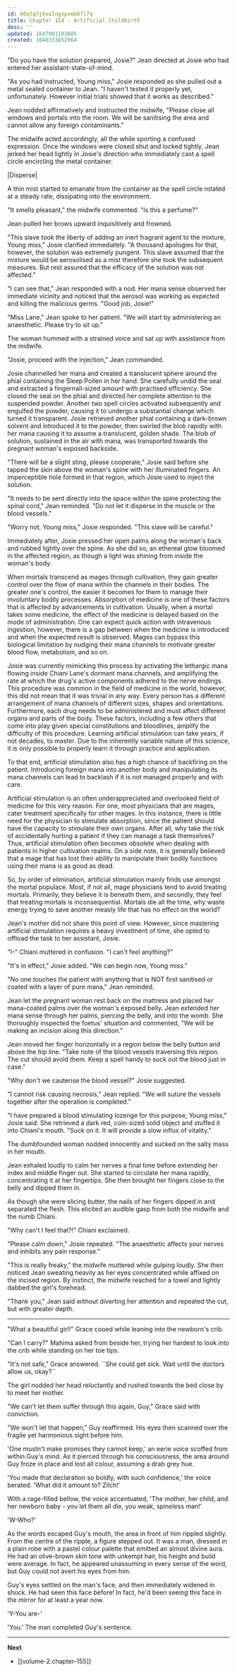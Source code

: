 ```yaml
---
id: 66qtq7j6uxlngxpxeb8fl7q
title: Chapter 154 - Artificial Childbirth
desc: ''
updated: 1647001103885
created: 1646333852964
---
```


"Do you have the solution prepared, Josie?" Jean directed at Josie who had entered her assistant-state-of-mind.

"As you had instructed, Young miss," Josie responded as she pulled out a metal sealed container to Jean. "I haven't tested it properly yet, unfortunately. However initial trials showed that it works as described."

Jean nodded affirmatively and instructed the midwife, "Please close all windows and portals into the room. We will be sanitising the area and cannot allow any foreign contaminants."

The midwife acted accordingly, all the while sporting a confused expression. Once the windows were closed shut and locked tightly, Jean jerked her head lightly in Josie's direction who immediately cast a spell circle encircling the metal container.

|Disperse|

A thin mist started to emanate from the container as the spell circle rotated at a steady rate, dissipating into the environment.

"It smells pleasant," the midwife commented. "Is this a perfume?"

Jean pulled her brows upward inquisitively and frowned.

"This slave took the liberty of adding an inert fragrant agent to the mixture, Young miss," Josie clarified immediately. "A thousand apologies for that, however, the solution was extremely pungent. This slave assumed that the mixture would be aerosolised as a mist therefore she took the subsequent measures. But rest assured that the efficacy of the solution was not affected."

"I can see that," Jean responded with a nod. Her mana sense observed her immediate vicinity and noticed that the aerosol was working as expected and killing the malicious germs. "Good job, Josie!"

"Miss Lane," Jean spoke to her patient. "We will start by administering an anaesthetic. Please try to sit up."

The woman hummed with a strained voice and sat up with assistance from the midwife.

"Josie, proceed with the injection," Jean commanded.

Josie channelled her mana and created a translucent sphere around the phial containing the Sleep Pollen in her hand. She carefully undid the seal and extracted a fingernail-sized amount with practised efficiency. She closed the seal on the phial and directed her complete attention to the suspended powder. Another two spell circles activated subsequently and engulfed the powder, causing it to undergo a substantial change which turned it transparent. Josie retrieved another phial containing a dark-brown solvent and introduced it to the powder, then swirled the blob rapidly with her mana causing it to assume a translucent, golden shade. The blob of solution, sustained in the air with mana, was transported towards the pregnant woman's exposed backside.

"There will be a slight sting, please cooperate," Josie said before she tapped the skin above the woman's spine with her illuminated fingers. An imperceptible hole formed in that region, which Josie used to inject the solution.

"It needs to be sent directly into the space within the spine protecting the spinal cord," Jean reminded. "Do not let it disperse in the muscle or the blood vessels."

"Worry not, Young miss," Josie responded. "This slave will be careful."

Immediately after, Josie pressed her open palms along the woman's back and rubbed lightly over the spine. As she did so, an ethereal glow bloomed in the affected region, as though a light was shining from inside the woman's body.

When mortals transcend as mages through cultivation, they gain greater control over the flow of mana within the channels in their bodies. The greater one's control, the easier it becomes for them to manage their involuntary bodily processes. Absorption of medicine is one of these factors that is affected by advancements in cultivation. Usually, when a mortal takes some medicine, the effect of the medicine is delayed based on the mode of administration. One can expect quick action with intravenous ingestion, however, there is a gap between when the medicine is introduced and when the expected result is observed. Mages can bypass this biological limitation by nudging their mana channels to motivate greater blood flow, metabolism, and so on.

Josie was currently mimicking this process by activating the lethargic mana flowing inside Chiani Lane's dormant mana channels, and amplifying the rate at which the drug's active components adhered to the nerve endings. This procedure was common in the field of medicine in the world, however, this did not mean that it was trivial in any way. Every person has a different arrangement of mana channels of different sizes, shapes and orientations. Furthermore, each drug needs to be administered and must affect different organs and parts of the body. These factors, including a few others that come into play given special constitutions and bloodlines, amplify the difficulty of this procedure. Learning artificial stimulation can take years, if not decades, to master. Due to the inherently variable nature of this science, it is only possible to properly learn it through practice and application.

To that end, artificial stimulation also has a high chance of backfiring on the patient. Introducing foreign mana into another body and manipulating its mana channels can lead to backlash if it is not managed properly and with care.

Artificial stimulation is an often underappreciated and overlooked field of medicine for this very reason. For one, most physicians that are mages, cater treatment specifically for other mages. In this instance, there is little need for the physician to stimulate absorption, since the patient should have the capacity to stimulate their own organs. After all, why take the risk of accidentally hurting a patient if they can manage a task themselves? Thus, artificial stimulation often becomes obsolete when dealing with patients in higher cultivation realms. On a side note, it is generally believed that a mage that has lost their ability to manipulate their bodily functions using their mana is as good as dead.

So, by order of elimination, artificial stimulation mainly finds use amongst the mortal populace. Most, if not all, mage physicians tend to avoid treating mortals. Primarily, they believe it is beneath them, and secondly, they feel that treating mortals is inconsequential. Mortals die all the time, why waste energy trying to save another measly life that has no effect on the world?

Jean's mother did not share this point of view. However, since mastering artificial stimulation requires a heavy investment of time, she opted to offload the task to her assistant, Josie.

"I-" Chiani muttered in confusion. "I can't feel anything?"

"It's in effect," Josie added. "We can begin now, Young miss."

"No one touches the patient with anything that is NOT first sanitised or coated with a layer of pure mana," Jean reminded.

Jean let the pregnant woman rest back on the mattress and placed her mana-coated palms over the woman's exposed belly. Jean extended her mana sense through her palms, piercing the belly, and into the womb. She thoroughly inspected the foetus' situation and commented, "We will be making an incision along this direction."

Jean moved her finger horizontally in a region below the belly button and above the hip line. "Take note of the blood vessels traversing this region. The cut should avoid them. Keep a spell handy to suck out the blood just in case."

"Why don't we cauterise the blood vessel?" Josie suggested.

"I cannot risk causing necrosis," Jean replied. "We will suture the vessels together after the operation is completed."

"I have prepared a blood stimulating lozenge for this purpose, Young miss," Josie said. She retrieved a dark red, coin-sized solid object and stuffed it into Chiani's mouth. "Suck on it. It will provide a slow influx of vitality."

The dumbfounded woman nodded innocently and sucked on the salty mass in her mouth.

Jean exhaled loudly to calm her nerves a final time before extending her index and middle finger out. She started to circulate her mana rapidly, concentrating it at her fingertips. She then brought her fingers close to the belly and dipped them in.

As though she were slicing butter, the nails of her fingers dipped in and separated the flesh. This elicited an audible gasp from both the midwife and the numb Chiani.

"Why can't I feel that?!" Chiani exclaimed.

"Please calm down," Josie repeated. "The anaesthetic affects your nerves and inhibits any pain response."

"This is really freaky," the midwife muttered while gulping loudly. She then noticed Jean sweating heavily as her eyes concentrated while affixed on the incised region. By instinct, the midwife reached for a towel and lightly dabbed the girl's forehead.

"Thank you," Jean said without diverting her attention and repeated the cut, but with greater depth.

____

"What a beautiful girl!" Grace cooed while leaning into the newborn's crib.

"Can I carry?" Mahima asked from beside her, trying her hardest to look into the crib while standing on her toe tips.

"It's not safe," Grace answered. \``She could get sick. Wait until the doctors allow us, okay?\``

The girl nodded her head reluctantly and rushed towards the bed close by to meet her mother.

"We can't let them suffer through this again, Guy," Grace said with conviction.

"We won't let that happen," Guy reaffirmed. His eyes then scanned over the fragile yet harmonious sight before him.

'One mustn't make promises they cannot keep,' an eerie voice scoffed from within Guy's mind. As it pierced through his consciousness, the area around Guy froze in place and lost all colour, assuming a drab grey hue.

'You made that declaration so boldly, with such confidence,' the voice berated. 'What did it amount to? Zilch!'

With a rage-filled bellow, the voice accentuated, 'The mother, her child, and her newborn baby - you let them all die, you weak, spineless man!'

'W-Who?'

As the words escaped Guy's mouth, the area in front of him rippled slightly. From the centre of the ripple, a figure stepped out. It was a man, dressed in a plain robe with a pastel colour palette that emitted an almost divine aura. He had an olive-brown skin tone with unkempt hair, his height and build were average. In fact, he appeared unassuming in every sense of the word, but Guy could not avert his eyes from him.

Guy's eyes settled on the man's face, and then immediately widened in shock. He had seen this face before! In fact, he'd been seeing this face in the mirror for at least a year now.

'Y-You are-'

'You.' The man completed Guy's sentence.

____

**Next**
* [[volume-2.chapter-155]]
